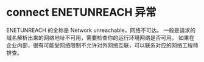 # connect ENETUNREACH 异常

ENETUNREACH 的全称是 Network unreachable，网络不可达。
一般是请求的域名解析出来的网络地址不可用，需要检查你的运行环境网络是否可用。
如果在企业内部，很有可能受网络限制不允许对外网络互联，可以联系对应的网络工程师排查。

